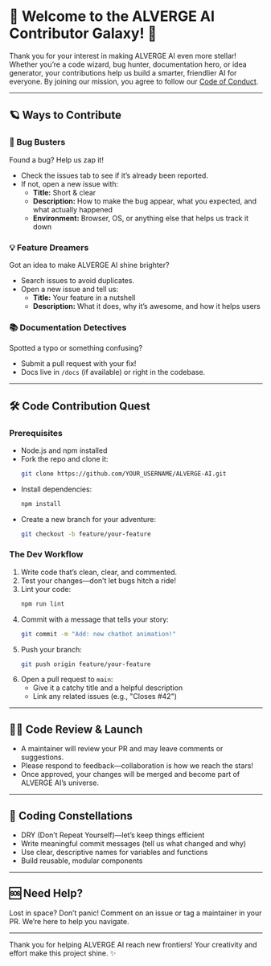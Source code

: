 # 🚀 Welcome to the ALVERGE AI Contributor Galaxy! 🌌

Thank you for your interest in making ALVERGE AI even more stellar! Whether you’re a code wizard, bug hunter, documentation hero, or idea generator, your contributions help us build a smarter, friendlier AI for everyone. By joining our mission, you agree to follow our [Code of Conduct](./CODE_OF_CONDUCT.md).

---

## 🪐 Ways to Contribute

### 🐞 Bug Busters
Found a bug? Help us zap it!
- Check the issues tab to see if it’s already been reported.
- If not, open a new issue with:
  - **Title:** Short & clear
  - **Description:** How to make the bug appear, what you expected, and what actually happened
  - **Environment:** Browser, OS, or anything else that helps us track it down

### 💡 Feature Dreamers
Got an idea to make ALVERGE AI shine brighter?
- Search issues to avoid duplicates.
- Open a new issue and tell us:
  - **Title:** Your feature in a nutshell
  - **Description:** What it does, why it’s awesome, and how it helps users

### 📚 Documentation Detectives
Spotted a typo or something confusing?
- Submit a pull request with your fix!
- Docs live in `/docs` (if available) or right in the codebase.

---

## 🛠️ Code Contribution Quest

### Prerequisites
- Node.js and npm installed
- Fork the repo and clone it:
  ```sh
  git clone https://github.com/YOUR_USERNAME/ALVERGE-AI.git
  ```
- Install dependencies:
  ```sh
  npm install
  ```
- Create a new branch for your adventure:
  ```sh
  git checkout -b feature/your-feature
  ```

### The Dev Workflow
1. Write code that’s clean, clear, and commented.
2. Test your changes—don’t let bugs hitch a ride!
3. Lint your code:
   ```sh
   npm run lint
   ```
4. Commit with a message that tells your story:
   ```sh
   git commit -m "Add: new chatbot animation!"
   ```
5. Push your branch:
   ```sh
   git push origin feature/your-feature
   ```
6. Open a pull request to `main`:
   - Give it a catchy title and a helpful description
   - Link any related issues (e.g., "Closes #42")

---

## 🧑‍🚀 Code Review & Launch
- A maintainer will review your PR and may leave comments or suggestions.
- Please respond to feedback—collaboration is how we reach the stars!
- Once approved, your changes will be merged and become part of ALVERGE AI’s universe.

---

## 🌟 Coding Constellations
- DRY (Don’t Repeat Yourself)—let’s keep things efficient
- Write meaningful commit messages (tell us what changed and why)
- Use clear, descriptive names for variables and functions
- Build reusable, modular components

---

## 🆘 Need Help?
Lost in space? Don’t panic! Comment on an issue or tag a maintainer in your PR. We’re here to help you navigate.

---

Thank you for helping ALVERGE AI reach new frontiers! Your creativity and effort make this project shine. ✨ 